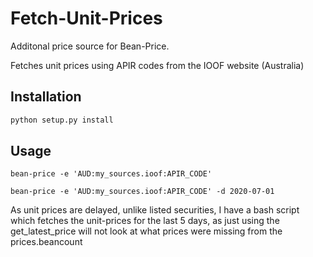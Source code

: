# Fetch-Unit-Prices

Additonal price source for Bean-Price.

Fetches unit prices using APIR codes from the IOOF website (Australia)

## Installation

```bash
python setup.py install
```

## Usage

```
bean-price -e 'AUD:my_sources.ioof:APIR_CODE'

bean-price -e 'AUD:my_sources.ioof:APIR_CODE' -d 2020-07-01
```

As unit prices are delayed, unlike listed securities, I have a bash script which fetches the unit-prices for the last 5 days, as just using the get_latest_price will not look at what prices were missing from the prices.beancount
